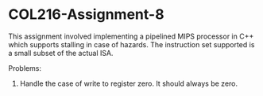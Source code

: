 # COL216-Assignment-8

This assignment involved implementing a pipelined MIPS processor in C++ which supports stalling in case of hazards. The instruction set supported is a small subset of the actual ISA. 

Problems:
1. Handle the case of write to register zero. It should always be zero.
